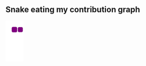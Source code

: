 
## Snake eating my contribution graph
![snake gif](https://github.com/mikailsonmez/mikailsonmez/blob/output/github-contribution-grid-snake.gif)
